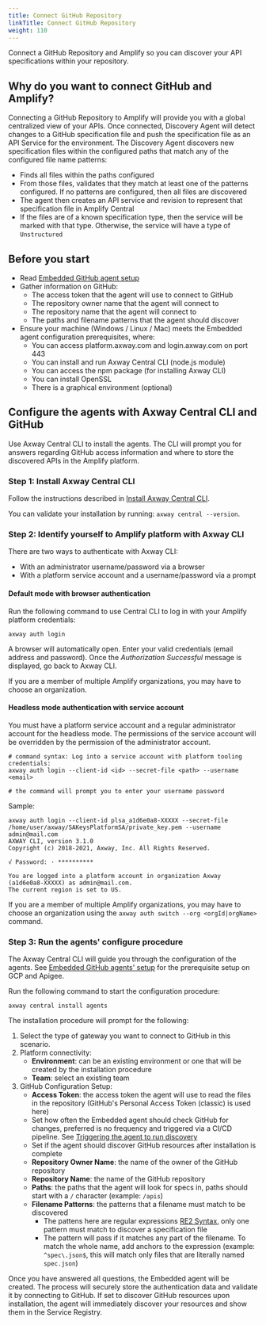 ```yaml
---
title: Connect GitHub Repository
linkTitle: Connect GitHub Repository
weight: 110
---
```

Connect a GitHub Repository and Amplify so you can discover your API specifications within your repository.

## Why do you want to connect GitHub and Amplify?

Connecting a GitHub Repository to Amplify will provide you with a global centralized view of your APIs. Once connected, Discovery Agent will detect changes to a GitHub specification file and push the specification file as an API Service for the environment. The Discovery Agent discovers new specification files within the configured paths that match any of the configured file name patterns:

* Finds all files within the paths configured
* From those files, validates that they match at least one of the patterns configured. If no patterns are configured, then all files are discovered
* The agent then creates an API service and revision to represent that specification file in Amplify Central
* If the files are of a known specification type, then the service will be marked with that type. Otherwise, the service will have a type of `Unstructured`

## Before you start

* Read [Embedded GitHub agent setup](/docs/connect_manage_environ/connect_github_repository/embedded-agent-setup/)
* Gather information on GitHub:
    * The access token that the agent will use to connect to GitHub
    * The repository owner name that the agent will connect to
    * The repository name that the agent will connect to
    * The paths and filename patterns that the agent should discover
* Ensure your machine (Windows / Linux / Mac) meets the Embedded agent configuration prerequisites, where:
    * You can access platform.axway.com and login.axway.com on port 443
    * You can install and run Axway Central CLI (node.js module)
    * You can access the npm package (for installing Axway CLI)
    * You can install OpenSSL
    * There is a graphical environment (optional)

## Configure the agents with Axway Central CLI and GitHub

Use Axway Central CLI to install the agents. The CLI will prompt you for answers regarding GitHub access information and where to store the discovered APIs in the Amplify platform.

### Step 1: Install Axway Central CLI

Follow the instructions described in [Install Axway Central CLI](/docs/integrate_with_central/cli_central/cli_install/).

You can validate your installation by running: `axway central --version`.

### Step 2: Identify yourself to Amplify platform with Axway CLI

There are two ways to authenticate with Axway CLI:

* With an administrator username/password via a browser
* With a platform service account and a username/password via a prompt

#### Default mode with browser authentication

Run the following command to use Central CLI to log in with your Amplify platform credentials:

```shell
axway auth login
```

A browser will automatically open.
Enter your valid credentials (email address and password). Once the *Authorization Successful* message is displayed, go back to Axway CLI.

If you are a member of multiple Amplify organizations, you may have to choose an organization.

#### Headless mode authentication with service account

You must have a platform service account and a regular administrator account for the headless mode. The permissions of the service account will be overridden by the permission of the administrator account.

```shell
# command syntax: Log into a service account with platform tooling credentials:
axway auth login --client-id <id> --secret-file <path> --username <email>

# the command will prompt you to enter your username password
```

Sample:

```shell
axway auth login --client-id plsa_a1d6e0a8-XXXXX --secret-file /home/user/axway/SAKeysPlatformSA/private_key.pem --username admin@mail.com
AXWAY CLI, version 3.1.0
Copyright (c) 2018-2021, Axway, Inc. All Rights Reserved.

√ Password: · **********

You are logged into a platform account in organization Axway (a1d6e0a8-XXXXX) as admin@mail.com.
The current region is set to US.
```

If you are a member of multiple Amplify organizations, you may have to choose an organization using the `axway auth switch --org <orgId|orgName>` command.

### Step 3: Run the agents' configure procedure

The Axway Central CLI will guide you through the configuration of the agents. See [Embedded GitHub agents' setup](/docs/connect_manage_environ/connect_github_repository/embedded-agent-setup/) for the prerequisite setup on GCP and Apigee.

Run the following command to start the configuration procedure:

```shell
axway central install agents
```

The installation procedure will prompt for the following:

1. Select the type of gateway you want to connect to GitHub in this scenario.
2. Platform connectivity:
   * **Environment**: can be an existing environment or one that will be created by the installation procedure
   * **Team**: select an existing team
3. GitHub Configuration Setup:
   * **Access Token**: the access token the agent will use to read the files in the repository (GitHub's Personal Access Token (classic) is used here)
   * Set how often the Embedded agent should check GitHub for changes, preferred is no frequency and triggered via a CI/CD pipeline. See [Triggering the agent to run discovery](/docs/connect_manage_environ/connected_agent_common_reference/embedded-agent-triggers/#triggering-the-agent-to-run-discovery)
   * Set if the agent should discover GitHub resources after installation is complete
   * **Repository Owner Name**: the name of the owner of the GitHub repository
   * **Repository Name**: the name of the GitHub repository
   * **Paths**: the paths that the agent will look for specs in, paths should start with a `/` character (example: `/apis`)
   * **Filename Patterns**: the patterns that a filename must match to be discovered
     * The pattens here are regular expressions [RE2 Syntax](https://github.com/google/re2/wiki/Syntax), only one pattern must match to discover a specification file
     * The pattern will pass if it matches any part of the filename. To match the whole name, add anchors to the expression (example: `^spec\.json$`, this will match only files that are literally named `spec.json`)

Once you have answered all questions, the Embedded agent will be created. The process will securely store the authentication data and validate it by connecting to GitHub. If set to discover GitHub resources upon installation, the agent will immediately discover your resources and show them in the Service Registry.
